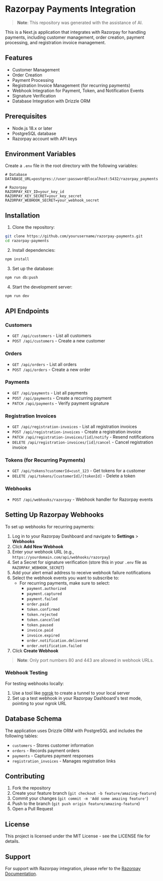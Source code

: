 # Razorpay Payments Integration

> **Note**: This repository was generated with the assistance of AI.

This is a Next.js application that integrates with Razorpay for handling payments, including customer management, order creation, payment processing, and registration invoice management.

## Features

- Customer Management
- Order Creation
- Payment Processing
- Registration Invoice Management (for recurring payments)
- Webhook Integration for Payment, Token, and Notification Events
- Signature Verification
- Database Integration with Drizzle ORM

## Prerequisites

- Node.js 18.x or later
- PostgreSQL database
- Razorpay account with API keys

## Environment Variables

Create a `.env` file in the root directory with the following variables:

```env
# Database
DATABASE_URL=postgres://user:password@localhost:5432/razorpay_payments

# Razorpay
RAZORPAY_KEY_ID=your_key_id
RAZORPAY_KEY_SECRET=your_key_secret
RAZORPAY_WEBHOOK_SECRET=your_webhook_secret
```

## Installation

1. Clone the repository:
```bash
git clone https://github.com/yourusername/razorpay-payments.git
cd razorpay-payments
```

2. Install dependencies:
```bash
npm install
```

3. Set up the database:
```bash
npm run db:push
```

4. Start the development server:
```bash
npm run dev
```

## API Endpoints

### Customers
- `GET /api/customers` - List all customers
- `POST /api/customers` - Create a new customer

### Orders
- `GET /api/orders` - List all orders
- `POST /api/orders` - Create a new order

### Payments
- `GET /api/payments` - List all payments
- `POST /api/payments` - Create a recurring payment
- `PATCH /api/payments` - Verify payment signature

### Registration Invoices
- `GET /api/registration-invoices` - List all registration invoices
- `POST /api/registration-invoices` - Create a registration invoice
- `PATCH /api/registration-invoices/[id]/notify` - Resend notifications
- `DELETE /api/registration-invoices/[id]/cancel` - Cancel registration invoice

### Tokens (for Recurring Payments)
- `GET /api/tokens?customerId=cust_123` - Get tokens for a customer
- `DELETE /api/tokens/[customerId]/[tokenId]` - Delete a token 

### Webhooks
- `POST /api/webhooks/razorpay` - Webhook handler for Razorpay events

## Setting Up Razorpay Webhooks

To set up webhooks for recurring payments:

1. Log in to your Razorpay Dashboard and navigate to **Settings** > **Webhooks**
2. Click **Add New Webhook**
3. Enter your webhook URL (e.g., `https://yourdomain.com/api/webhooks/razorpay`)
4. Set a Secret for signature verification (store this in your `.env` file as `RAZORPAY_WEBHOOK_SECRET`)
5. Add your alert email address to receive webhook failure notifications
6. Select the webhook events you want to subscribe to:
   - For recurring payments, make sure to select:
     - `payment.authorized`
     - `payment.captured`
     - `payment.failed`
     - `order.paid`
     - `token.confirmed`
     - `token.rejected` 
     - `token.cancelled`
     - `token.paused`
     - `invoice.paid`
     - `invoice.expired`
     - `order.notification.delivered`
     - `order.notification.failed`
7. Click **Create Webhook**

> **Note**: Only port numbers 80 and 443 are allowed in webhook URLs.

### Webhook Testing

For testing webhooks locally:
1. Use a tool like [ngrok](https://ngrok.com/) to create a tunnel to your local server
2. Set up a test webhook in your Razorpay Dashboard's test mode, pointing to your ngrok URL

## Database Schema

The application uses Drizzle ORM with PostgreSQL and includes the following tables:

- `customers` - Stores customer information
- `orders` - Records payment orders
- `payments` - Captures payment responses
- `registration_invoices` - Manages registration links

## Contributing

1. Fork the repository
2. Create your feature branch (`git checkout -b feature/amazing-feature`)
3. Commit your changes (`git commit -m 'Add some amazing feature'`)
4. Push to the branch (`git push origin feature/amazing-feature`)
5. Open a Pull Request

## License

This project is licensed under the MIT License - see the LICENSE file for details.

## Support

For support with Razorpay integration, please refer to the [Razorpay Documentation](https://razorpay.com/docs/). 